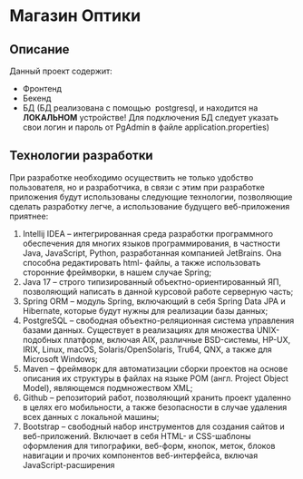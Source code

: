 # Магазин Оптики
## Описание
Данный проект содержит:
  - Фронтенд
  - Бекенд
  - БД (БД реализована с помощью  postgresql, и находится на  **ЛОКАЛЬНОМ** устройстве! Для подключения БД следует указать свои логин и пароль от PgAdmin в файле application.properties)
## Технологии разработки
  При разработке необходимо осуществить не только удобство пользователя, но и разработчика, в связи с этим при разработке приложения будут использованы следующие технологии, позволяющие сделать разработку легче, а использование будущего веб-приложения приятнее:
  1.	Intellij IDEA – интегрированная среда разработки программного обеспечения для многих языков программирования, в частности Java, JavaScript, Python, разработанная компанией JetBrains. Она способна редактировать html- файлы, а также использовать сторонние фреймворки, в нашем случае Spring;
  2.	Java 17 – строго типизированный объектно-ориентированный ЯП, позволяющий написать в данной курсовой работе серверную часть;
  3.	Spring ORM – модуль Spring, включающий в себя Spring Data JPA и Hibernate, которые будут нужны для реализации базы данных;
  4.	PostgreSQL – свободная объектно-реляционная система управления базами данных. Существует в реализациях для множества UNIX-подобных платформ, включая AIX, различные BSD-системы, HP-UX, IRIX, Linux, macOS, Solaris/OpenSolaris, Tru64, QNX, а также для Microsoft Windows;
  5.	Maven – фреймворк для автоматизации сборки проектов на основе описания их структуры в файлах на языке POM (англ. Project Object Model), являющемся подмножеством XML;
  6.	Github – репозиторий работ, позволяющий хранить проект удаленно в целях его мобильности, а также безопасности в случае удаления всех данных с локальной машины;
  7.	Bootstrap – свободный набор инструментов для создания сайтов и веб-приложений. Включает в себя HTML- и CSS-шаблоны оформления для типографики, веб-форм, кнопок, меток, блоков навигации и прочих компонентов веб-интерфейса, включая JavaScript-расширения

